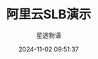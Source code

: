 ---
title: 阿里云SLB演示
date: 2024-11-02 09:51:37
permalink: /pages/handy2/
categories:
  - 运维
  - 随手记录
tags:
  - 随手记录
author: 星途物语
---